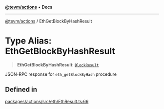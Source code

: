 [**@tevm/actions**](../README.md) • **Docs**

***

[@tevm/actions](../globals.md) / EthGetBlockByHashResult

# Type Alias: EthGetBlockByHashResult

> **EthGetBlockByHashResult**: [`BlockResult`](BlockResult.md)

JSON-RPC response for `eth_getBlockByHash` procedure

## Defined in

[packages/actions/src/eth/EthResult.ts:66](https://github.com/evmts/tevm-monorepo/blob/main/packages/actions/src/eth/EthResult.ts#L66)
